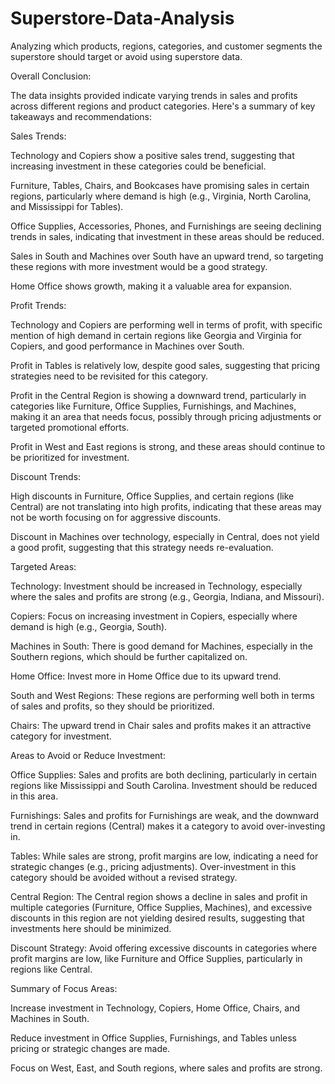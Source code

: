 # Superstore-Data-Analysis
Analyzing which products, regions, categories, and customer segments the superstore should target or avoid using superstore data.

Overall Conclusion:

The data insights provided indicate varying trends in sales and profits across different regions and product categories. Here's a summary of key takeaways and recommendations:

Sales Trends:

Technology and Copiers show a positive sales trend, suggesting that increasing investment in these categories could be beneficial.

Furniture, Tables, Chairs, and Bookcases have promising sales in certain regions, particularly where demand is high (e.g., Virginia, North Carolina, and Mississippi for Tables).

Office Supplies, Accessories, Phones, and Furnishings are seeing declining trends in sales, indicating that investment in these areas should be reduced.

Sales in South and Machines over South have an upward trend, so targeting these regions with more investment would be a good strategy.

Home Office shows growth, making it a valuable area for expansion.

Profit Trends:

Technology and Copiers are performing well in terms of profit, with specific mention of high demand in certain regions like Georgia and Virginia for Copiers, and good performance in Machines over South.

Profit in Tables is relatively low, despite good sales, suggesting that pricing strategies need to be revisited for this category.

Profit in the Central Region is showing a downward trend, particularly in categories like Furniture, Office Supplies, Furnishings, and Machines, making it an area that needs focus, possibly through pricing 
adjustments or targeted promotional efforts.

Profit in West and East regions is strong, and these areas should continue to be prioritized for investment.

Discount Trends:

High discounts in Furniture, Office Supplies, and certain regions (like Central) are not translating into high profits, indicating that these areas may not be worth focusing on for aggressive discounts.

Discount in Machines over technology, especially in Central, does not yield a good profit, suggesting that this strategy needs re-evaluation.

Targeted Areas:

Technology: Investment should be increased in Technology, especially where the sales and profits are strong (e.g., Georgia, Indiana, and Missouri).

Copiers: Focus on increasing investment in Copiers, especially where demand is high (e.g., Georgia, South).

Machines in South: There is good demand for Machines, especially in the Southern regions, which should be further capitalized on.

Home Office: Invest more in Home Office due to its upward trend.

South and West Regions: These regions are performing well both in terms of sales and profits, so they should be prioritized.

Chairs: The upward trend in Chair sales and profits makes it an attractive category for investment.

Areas to Avoid or Reduce Investment:

Office Supplies: Sales and profits are both declining, particularly in certain regions like Mississippi and South Carolina. Investment should be reduced in this area.

Furnishings: Sales and profits for Furnishings are weak, and the downward trend in certain regions (Central) makes it a category to avoid over-investing in.

Tables: While sales are strong, profit margins are low, indicating a need for strategic changes (e.g., pricing adjustments). Over-investment in this category should be avoided without a revised strategy.

Central Region: The Central region shows a decline in sales and profit in multiple categories (Furniture, Office Supplies, Machines), and excessive discounts in this region are not yielding desired results, suggesting that investments here should be minimized.

Discount Strategy: Avoid offering excessive discounts in categories where profit margins are low, like Furniture and Office Supplies, particularly in regions like Central.

Summary of Focus Areas:

Increase investment in Technology, Copiers, Home Office, Chairs, and Machines in South.

Reduce investment in Office Supplies, Furnishings, and Tables unless pricing or strategic changes are made.

Focus on West, East, and South regions, where sales and profits are strong.
